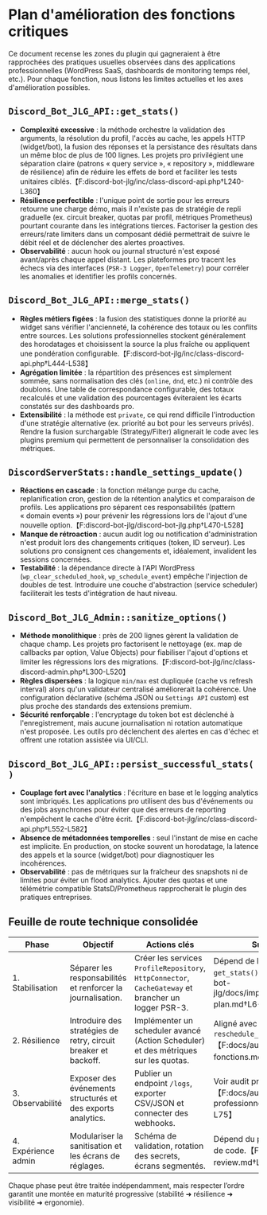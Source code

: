 # Plan d'amélioration des fonctions critiques

Ce document recense les zones du plugin qui gagneraient à être rapprochées des pratiques usuelles observées dans des applications professionnelles (WordPress SaaS, dashboards de monitoring temps réel, etc.). Pour chaque fonction, nous listons les limites actuelles et les axes d'amélioration possibles.

## `Discord_Bot_JLG_API::get_stats()`
* **Complexité excessive** : la méthode orchestre la validation des arguments, la résolution du profil, l'accès au cache, les appels HTTP (widget/bot), la fusion des réponses et la persistance des résultats dans un même bloc de plus de 100 lignes. Les projets pro privilégient une séparation claire (patrons « query service », « repository », middleware de résilience) afin de réduire les effets de bord et faciliter les tests unitaires ciblés.【F:discord-bot-jlg/inc/class-discord-api.php†L240-L360】
* **Résilience perfectible** : l'unique point de sortie pour les erreurs retourne une charge démo, mais il n'existe pas de stratégie de repli graduelle (ex. circuit breaker, quotas par profil, métriques Prometheus) pourtant courante dans les intégrations tierces. Factoriser la gestion des erreurs/rate limiters dans un composant dédié permettrait de suivre le débit réel et de déclencher des alertes proactives.
* **Observabilité** : aucun hook ou journal structuré n'est exposé avant/après chaque appel distant. Les plateformes pro tracent les échecs via des interfaces (`PSR-3 Logger`, `OpenTelemetry`) pour corréler les anomalies et identifier les profils concernés.

## `Discord_Bot_JLG_API::merge_stats()`
* **Règles métiers figées** : la fusion des statistiques donne la priorité au widget sans vérifier l'ancienneté, la cohérence des totaux ou les conflits entre sources. Les solutions professionnelles stockent généralement des horodatages et choisissent la source la plus fraîche ou appliquent une pondération configurable.【F:discord-bot-jlg/inc/class-discord-api.php†L444-L538】
* **Agrégation limitée** : la répartition des présences est simplement sommée, sans normalisation des clés (`online`, `dnd`, etc.) ni contrôle des doublons. Une table de correspondance configurable, des totaux recalculés et une validation des pourcentages éviteraient les écarts constatés sur des dashboards pro.
* **Extensibilité** : la méthode est `private`, ce qui rend difficile l'introduction d'une stratégie alternative (ex. priorité au bot pour les serveurs privés). Rendre la fusion surchargable (Strategy/Filter) alignerait le code avec les plugins premium qui permettent de personnaliser la consolidation des métriques.

## `DiscordServerStats::handle_settings_update()`
* **Réactions en cascade** : la fonction mélange purge du cache, replanification cron, gestion de la rétention analytics et comparaison de profils. Les applications pro séparent ces responsabilités (pattern « domain events ») pour prévenir les régressions lors de l'ajout d'une nouvelle option.【F:discord-bot-jlg/discord-bot-jlg.php†L470-L528】 
* **Manque de rétroaction** : aucun audit log ou notification d'administration n'est produit lors des changements critiques (token, ID serveur). Les solutions pro consignent ces changements et, idéalement, invalident les sessions concernées.
* **Testabilité** : la dépendance directe à l'API WordPress (`wp_clear_scheduled_hook`, `wp_schedule_event`) empêche l'injection de doubles de test. Introduire une couche d'abstraction (service scheduler) faciliterait les tests d'intégration de haut niveau.

## `Discord_Bot_JLG_Admin::sanitize_options()`
* **Méthode monolithique** : près de 200 lignes gèrent la validation de chaque champ. Les projets pro factorisent le nettoyage (ex. map de callbacks par option, Value Objects) pour fiabiliser l'ajout d'options et limiter les régressions lors des migrations.【F:discord-bot-jlg/inc/class-discord-admin.php†L300-L520】
* **Règles dispersées** : la logique `min/max` est dupliquée (cache vs refresh interval) alors qu'un validateur centralisé améliorerait la cohérence. Une configuration déclarative (schéma JSON ou `Settings API` custom) est plus proche des standards des extensions premium.
* **Sécurité renforçable** : l'encryptage du token bot est déclenché à l'enregistrement, mais aucune journalisation ni rotation automatique n'est proposée. Les outils pro déclenchent des alertes en cas d'échec et offrent une rotation assistée via UI/CLI.

## `Discord_Bot_JLG_API::persist_successful_stats()`
* **Couplage fort avec l'analytics** : l'écriture en base et le logging analytics sont imbriqués. Les applications pro utilisent des bus d'événements ou des jobs asynchrones pour éviter que des erreurs de reporting n'empêchent le cache d'être écrit.【F:discord-bot-jlg/inc/class-discord-api.php†L552-L582】
* **Absence de métadonnées temporelles** : seul l'instant de mise en cache est implicite. En production, on stocke souvent un horodatage, la latence des appels et la source (widget/bot) pour diagnostiquer les incohérences.
* **Observabilité** : pas de métriques sur la fraîcheur des snapshots ni de limites pour éviter un flood analytics. Ajouter des quotas et une télémétrie compatible StatsD/Prometheus rapprocherait le plugin des pratiques entreprises.

## Feuille de route technique consolidée

| Phase | Objectif | Actions clés | Suivi |
| --- | --- | --- | --- |
| 1. Stabilisation | Séparer les responsabilités et renforcer la journalisation. | Créer les services `ProfileRepository`, `HttpConnector`, `CacheGateway` et brancher un logger PSR-3. | Dépend de la refonte `get_stats()`.【F:discord-bot-jlg/docs/improvement-plan.md†L6-L33】 |
| 2. Résilience | Introduire des stratégies de retry, circuit breaker et backoff. | Implémenter un scheduler avancé (Action Scheduler) et des métriques sur les quotas. | Aligné avec `reschedule_cron_event()`.【F:docs/audit-fonctions.md†L56-L71】 |
| 3. Observabilité | Exposer des événements structurés et des exports analytics. | Publier un endpoint `/logs`, exporter CSV/JSON et connecter des webhooks. | Voir audit professionnel.【F:docs/audit-professionnel.md†L42-L75】 |
| 4. Expérience admin | Modulariser la sanitisation et les écrans de réglages. | Schéma de validation, rotation des secrets, écrans segmentés. | Dépend du plan de revue de code.【F:docs/code-review.md†L35-L48】 |

Chaque phase peut être traitée indépendamment, mais respecter l’ordre garantit une montée en maturité progressive (stabilité ➜ résilience ➜ visibilité ➜ ergonomie).
